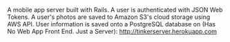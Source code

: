 A mobile app server built with Rails. A user is authenticated with JSON Web Tokens. A user's photos are saved to Amazon S3's cloud storage using AWS API. User information is saved onto a PostgreSQL database on (Has No Web App Front End. Just a Server): http://tinkerserver.herokuapp.com

